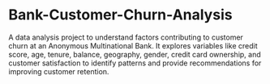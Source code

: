 # Bank-Customer-Churn-Analysis
A data analysis project to understand factors contributing to customer churn at an Anonymous Multinational Bank. It explores variables like credit score, age, tenure, balance, geography, gender, credit card ownership, and customer satisfaction to identify patterns and provide recommendations for improving customer retention.
